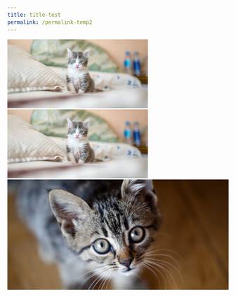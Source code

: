 ```yaml
---
title: title-test
permalink: /permalink-temp2
---
```






![Both upload and insert](/images/cat54.jpeg)![Other cat](/images/cat.jpeg)
![](/images/Thinking-of-getting-a-cat.png)